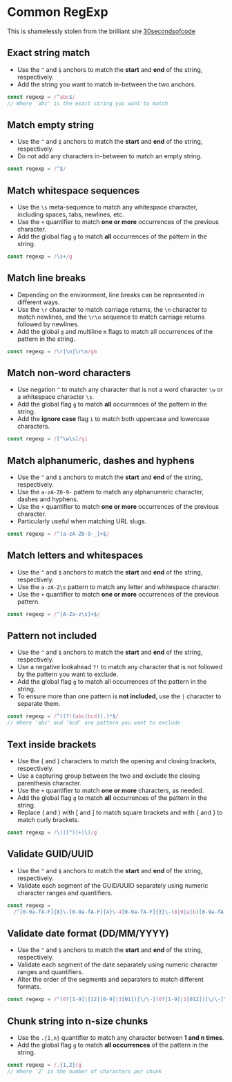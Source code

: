 # Common RegExp

This is shamelessly stolen from the brilliant site [30secondsofcode](https://www.30secondsofcode.org/js/s/common-regexp-cheatsheet/)

## Exact string match

- Use the `^` and `$` anchors to match the **start** and **end** of the string,
  respectively.
- Add the string you want to match in-between the two anchors.

```js
const regexp = /^abc$/
// Where 'abc' is the exact string you want to match
```

## Match empty string

- Use the `^` and `$` anchors to match the **start** and **end** of the string, respectively.
- Do not add any characters in-between to match an empty string.

```js
const regexp = /^$/
```

## Match whitespace sequences

- Use the `\s` meta-sequence to match any whitespace character, including spaces, tabs, newlines, etc.
- Use the `+` quantifier to match **one or more** occurrences of the previous character.
- Add the global flag `g` to match **all** occurrences of the pattern in the string.

```js
const regexp = /\s+/g
```

## Match line breaks

- Depending on the environment, line breaks can be represented in different ways.
- Use the `\r` character to match carriage returns, the `\n` character to match newlines, and the `\r\n` sequence to match carriage returns followed by newlines.
- Add the global `g` and multiline `m` flags to match all occurrences of the pattern in the string.

```js
const regexp = /\r|\n|\r\n/gm
```

## Match non-word characters

- Use negation `^` to match any character that is not a word character `\w` or a whitespace character `\s`.
- Add the global flag `g` to match **all** occurrences of the pattern in the string.
- Add the **ignore case** flag `i` to match both uppercase and lowercase characters.

```js
const regexp = /[^\w\s]/gi
```

## Match alphanumeric, dashes and hyphens

- Use the `^` and `$` anchors to match the **start** and **end** of the string, respectively.
- Use the `a-zA-Z0-9-` pattern to match any alphanumeric character, dashes and hyphens.
- Use the `+` quantifier to match **one or more** occurrences of the previous character.
- Particularly useful when matching URL slugs.

```js
const regexp = /^[a-zA-Z0-9-_]+$/
```

## Match letters and whitespaces

- Use the `^` and `$` anchors to match the **start** and **end** of the string, respectively.
- Use the `a-zA-Z\s` pattern to match any letter and whitespace character.
- Use the `+` quantifier to match **one or more** occurrences of the previous pattern.

```js
const regexp = /^[A-Za-z\s]+$/
```

## Pattern not included

- Use the `^` and `$` anchors to match the **start** and **end** of the string, respectively.
- Use a negative lookahead `?!` to match any character that is not followed by the pattern you want to exclude.
- Add the global flag `g` to match all occurrences of the pattern in the string.
- To ensure more than one pattern is **not included**, use the `|` character to separate them.

```js
const regexp = /^((?!(abc|bcd)).)*$/
// Where 'abc' and 'bcd' are pattern you want to exclude
```

## Text inside brackets

- Use the \( and \) characters to match the opening and closing brackets, respectively.
- Use a capturing group between the two and exclude the closing parenthesis character.
- Use the `+` quantifier to match **one or more** characters, as needed.
- Add the global flag `g` to match **all** occurrences of the pattern in the string.
- Replace \( and \) with \[ and \] to match square brackets and with \{ and \} to match curly brackets.

```js
const regexp = /\(([^)]+)\)/g
```

## Validate GUID/UUID

- Use the `^` and `$` anchors to match the **start** and **end** of the string, respectively.
- Validate each segment of the GUID/UUID separately using numeric character ranges and quantifiers.

```js
const regexp =
  /^[0-9a-fA-F]{8}\-[0-9a-fA-F]{4}\-4[0-9a-fA-F]{3}\-(8|9|a|b)[0-9a-fA-F]{3}\-[0-9a-fA-F]{12}$/
```

## Validate date format (DD/MM/YYYY)

- Use the `^` and `$` anchors to match the **start** and **end** of the string, respectively.
- Validate each segment of the date separately using numeric character ranges and quantifiers.
- Alter the order of the segments and separators to match different formats.

```js
const regexp = /^(0?[1-9]|[12][0-9]|3[01])[\/\-](0?[1-9]|1[012])[\/\-]\d{4}$/
```

## Chunk string into n-size chunks

- Use the `.{1,n}` quantifier to match any character between **1 and n times**.
- Add the global flag `g` to match **all occurrences** of the pattern in the string.

```js
const regexp = /.{1,2}/g
// Where '2' is the number of characters per chunk
```
